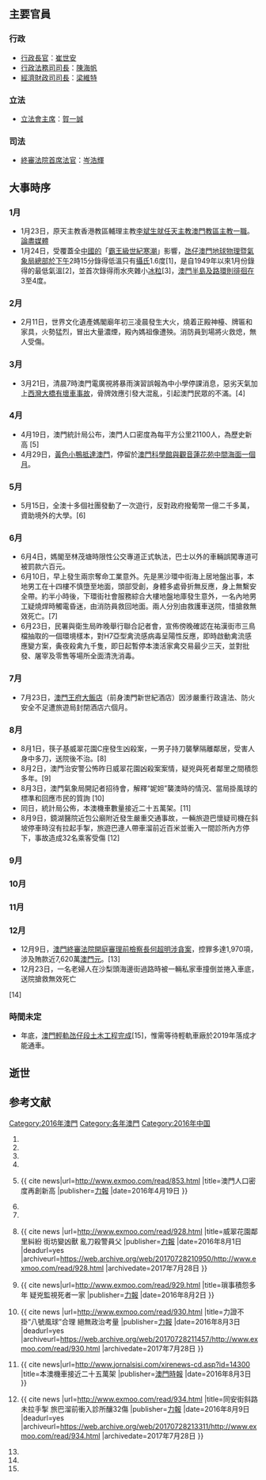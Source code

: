 ## 主要官員

### 行政

  - [行政長官](../Page/澳門特別行政區行政長官.md "wikilink")：[崔世安](../Page/崔世安.md "wikilink")
  - [行政法務司司長](../Page/行政法務司.md "wikilink")：[陳海帆](../Page/陳海帆.md "wikilink")
  - [經濟財政司司長](../Page/經濟財政司.md "wikilink")：[梁維特](../Page/梁維特.md "wikilink")

### 立法

  - [立法會主席](../Page/澳門立法會.md "wikilink")：[賀一誠](../Page/賀一誠.md "wikilink")

### 司法

  - [終審法院首席法官](../Page/澳門終審法院.md "wikilink")：[岑浩輝](../Page/岑浩輝.md "wikilink")

## 大事時序

### 1月

  - 1月23日，原天主教香港教區輔理主教[李斌生就任](../Page/李斌生.md "wikilink")[天主教澳門教區主教一職](../Page/天主教澳門教區.md "wikilink")。[論盡媒體](http://aamacau.com/2016/01/23/%E5%B0%B1%E7%A4%BE%E6%9C%83%E8%AD%B0%E9%A1%8C%E8%A1%A8%E9%81%94%E6%95%99%E6%9C%83%E8%A8%93%E5%B0%8E%EF%BC%9F%E6%96%B0%E4%BB%BB%E6%95%99%E5%8D%80%E4%B8%BB%E6%95%99%EF%BC%9A%E6%85%88%E6%82%B2%E6%B0%B8/)
  - 1月24日，受覆蓋全[中國的](../Page/中國.md "wikilink")「[霸王級世紀寒潮](../Page/2016年北半球寒流.md "wikilink")」影響，[氹仔](../Page/氹仔.md "wikilink")[澳門地球物理暨氣象局總部於下午](../Page/澳門地球物理暨氣象局.md "wikilink")2時15分錄得低溫只有[攝氏](../Page/攝氏.md "wikilink")1.6度\[1\]，是自1949年以來1月份錄得的最低氣溫\[2\]，並首次錄得雨水夾雜小[冰粒](../Page/冰.md "wikilink")\[3\]，[澳門半島及](../Page/澳門半島.md "wikilink")[路環則徘徊在](../Page/路環.md "wikilink")3至4度。

### 2月

  - 2月11日，世界文化遺產媽閣廟年初三凌晨發生大火，燒着正殿神檯、牌匾和家具，火勢猛烈，冒出大量濃煙，殿內媽祖像遭殃。消防員到場將火救熄，無人受傷。

### 3月

  - 3月21日，清晨7時澳門電廣視將暴雨演習誤報為中小學停課消息，惡劣天氣加上[西灣大橋有壞車事故](../Page/西灣大橋.md "wikilink")，骨牌效應引發大混亂，引起澳門民眾的不滿。\[4\]

### 4月

  - 4月19日，澳門統計局公布，澳門人口密度為每平方公里21100人，為歷史新高 \[5\]
  - 4月29日，[黃色小鴨抵達澳門](../Page/黃色小鴨.md "wikilink")，停留於[澳門科學館與觀音蓮花苑中間海面一個月](../Page/澳門科學館.md "wikilink")。

### 5月

  - 5月15日，全澳十多個社團發動了一次遊行，反對政府撥葡幣一億二千多萬，資助境外的大學。\[6\]

### 6月

  - 6月4日，媽閣至林茂塘時限性公交專道正式執法，巴士以外的車輛誤闖專道可被罰款六百元。
  - 6月10日，早上發生兩宗奪命工業意外。先是黑沙環中街海上居地盤出事，本地男工在十四樓不慎墮至地面，頭部受創，身體多處骨折無反應，身上無繫安全帶。約半小時後，下環街社會服務綜合大樓地盤地庫發生意外，一名內地男工疑燒焊時觸電昏迷，由消防員救回地面。兩人分別由救護車送院，惜搶救無效死亡。\[7\]
  - 6月23日，民署與衛生局昨晚舉行聯合記者會，宣佈傍晚確認在祐漢街市三鳥檔抽取的一個環境樣本，對H7亞型禽流感病毒呈陽性反應，即時啟動禽流感應變方案，夤夜殺禽九千隻，即日起暫停本澳活家禽交易最少三天，並對批發、屠宰及零售等場所全面清洗消毒。

### 7月

  - 7月23日，[澳門王府大飯店](../Page/澳門王府大飯店.md "wikilink")（前身澳門新世紀酒店）因涉嚴重行政違法、防火安全不足遭旅遊局封閉酒店六個月。

### 8月

  - 8月1日，筷子基威翠花園C座發生凶殺案，一男子持刀襲擊隔離鄰居，受害人身中多刀，送院後不治。\[8\]
  - 8月2日，澳門治安警公怖昨日威翠花園凶殺案案情，疑兇與死者鄰里之間積怨多年。\[9\]
  - 8月3日，澳門氣象局開記者招待會，解釋“妮妲”襲澳時的情況、當局掛風球的標準和回應市民的質詢 \[10\]
  - 同日，統計局公佈，本澳機車數量接近二十五萬架。\[11\]
  - 8月9日，鏡湖醫院近包公廟附近發生嚴重交通事故，一輛旅遊巴懷疑司機在斜坡停車時沒有拉起手掣，旅遊巴連人帶車溜前近百米並衝入一間診所內方停下，事故造成32名乘客受傷
    \[12\]

### 9月

### 10月

### 11月

### 12月

  - 12月9日，[澳門終審法院開庭審理前檢察長](../Page/澳門終審法院.md "wikilink")[何超明涉貪案](../Page/何超明.md "wikilink")，控罪多達1,970項，涉及賄款近7,620萬[澳門元](../Page/澳門元.md "wikilink")。\[13\]
  - 12月23日，一名老婦人在沙梨頭海邊街過路時被一輛私家車撞倒並捲入車底，送院搶救無效死亡

\[14\]

### 時間未定

  - 年底，[澳門輕軌](../Page/澳門輕軌.md "wikilink")[氹仔段土木工程完成](../Page/氹仔.md "wikilink")\[15\]，惟需等待輕軌車廠於2019年落成才能通車。

## 逝世

## 参考文献

[Category:2016年澳門](https://zh.wikipedia.org/wiki/Category:2016年澳門 "wikilink")
[Category:各年澳門](https://zh.wikipedia.org/wiki/Category:各年澳門 "wikilink")
[Category:2016年中国](https://zh.wikipedia.org/wiki/Category:2016年中国 "wikilink")

1.

2.
3.

4.

5.  {{ cite news|url=<http://www.exmoo.com/read/853.html>
    |title=澳門人口密度再創新高
    |publisher=[力報](../Page/力報.md "wikilink") |date=2016年4月19日
    }}

6.

7.

8.  {{ cite news |url=<http://www.exmoo.com/read/928.html>
    |title=威翠花園鄰里糾紛 街坊變凶獸 亂刀殺警員父
    |publisher=[力報](../Page/力報.md "wikilink") |date=2016年8月1日
    |deadurl=yes
    |archiveurl=<https://web.archive.org/web/20170728210950/http://www.exmoo.com/read/928.html>
    |archivedate=2017年7月28日 }}

9.  {{ cite news|url=<http://www.exmoo.com/read/929.html> |title=瑣事積怨多年
    疑兇監視死者一家 |publisher=[力報](../Page/力報.md "wikilink") |date=2016年8月2日
    }}

10. {{ cite news |url=<http://www.exmoo.com/read/930.html>
    |title=力證不掛“八號風球”合理 絕無政治考量
    |publisher=[力報](../Page/力報.md "wikilink") |date=2016年8月3日
    |deadurl=yes
    |archiveurl=<https://web.archive.org/web/20170728211457/http://www.exmoo.com/read/930.html>
    |archivedate=2017年7月28日 }}

11. {{ cite
    news|url=<http://www.jornalsisi.com/xirenews-cd.asp?id=14300>
    |title=本澳機車接近二十五萬架 |publisher=[澳門時報](../Page/澳門時報.md "wikilink")
    |date=2016年8月3日 }}

12. {{ cite news |url=<http://www.exmoo.com/read/934.html>
    |title=同安街斜路未拉手掣 旅巴溜前衝入診所釀32傷
    |publisher=[力報](../Page/力報.md "wikilink") |date=2016年8月9日
    |deadurl=yes
    |archiveurl=<https://web.archive.org/web/20170728213311/http://www.exmoo.com/read/934.html>
    |archivedate=2017年7月28日 }}

13.

14.

15.